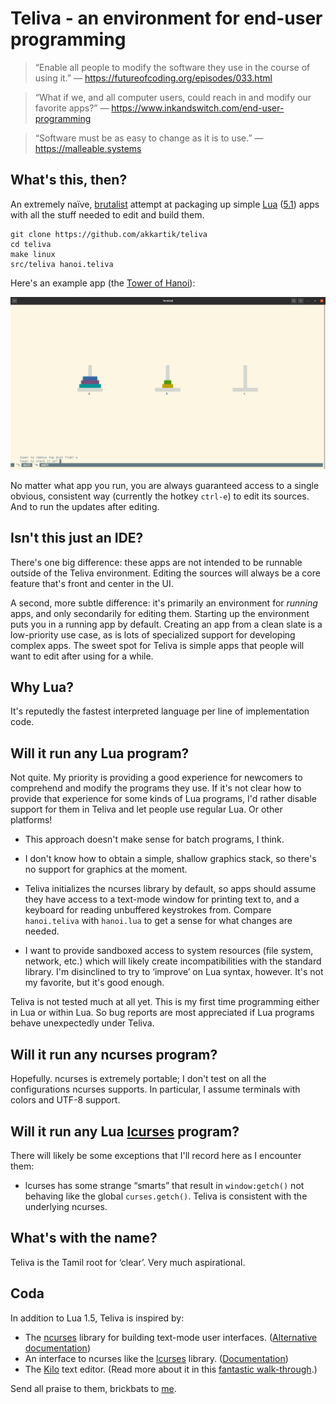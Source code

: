 # Teliva - an environment for end-user programming

> &ldquo;Enable all people to modify the software they use in the course of using it.&rdquo;
> &mdash; https://futureofcoding.org/episodes/033.html

> &ldquo;What if we, and all computer users, could reach in and modify our favorite apps?&rdquo;
> &mdash; https://www.inkandswitch.com/end-user-programming

> &ldquo;Software must be as easy to change as it is to use.&rdquo;
> &mdash; https://malleable.systems

## What's this, then?

An extremely naïve, [brutalist](https://en.wikipedia.org/wiki/Brutalist_architecture)
attempt at packaging up simple [Lua](http://www.lua.org) ([5.1](https://www.lua.org/manual/5.1))
apps with all the stuff needed to edit and build them.

```
git clone https://github.com/akkartik/teliva
cd teliva
make linux
src/teliva hanoi.teliva
```

Here's an example app (the [Tower of Hanoi](https://en.wikipedia.org/wiki/Tower_of_Hanoi)):

<img alt='screenshot of Teliva running the Towers of Hanoi' src='doc/hanoi.png'>

No matter what app you run, you are always guaranteed access to a single
obvious, consistent way (currently the hotkey `ctrl-e`) to edit its sources.
And to run the updates after editing.

## Isn't this just an IDE?

There's one big difference: these apps are not intended to be runnable outside
of the Teliva environment. Editing the sources will always be a core feature
that's front and center in the UI.

A second, more subtle difference: it's primarily an environment for _running_
apps, and only secondarily for editing them. Starting up the environment puts
you in a running app by default. Creating an app from a clean slate is a
low-priority use case, as is lots of specialized support for developing
complex apps. The sweet spot for Teliva is simple apps that people will want
to edit after using for a while.

## Why Lua?

It's reputedly the fastest interpreted language per line of implementation
code.

## Will it run any Lua program?

Not quite. My priority is providing a good experience for newcomers to
comprehend and modify the programs they use. If it's not clear how to provide
that experience for some kinds of Lua programs, I'd rather disable support for
them in Teliva and let people use regular Lua. Or other platforms!

- This approach doesn't make sense for batch programs, I think.

- I don't know how to obtain a simple, shallow graphics stack, so there's no
  support for graphics at the moment.

- Teliva initializes the ncurses library by default, so apps should assume
  they have access to a text-mode window for printing text to, and a keyboard
  for reading unbuffered keystrokes from. Compare `hanoi.teliva` with
  `hanoi.lua` to get a sense for what changes are needed.

- I want to provide sandboxed access to system resources (file system,
  network, etc.) which will likely create incompatibilities with the standard
  library. I'm disinclined to try to &lsquo;improve&rsquo; on Lua syntax,
  however. It's not my favorite, but it's good enough.

Teliva is not tested much at all yet. This is my first time programming either
in Lua or within Lua. So bug reports are most appreciated if Lua programs
behave unexpectedly under Teliva.

## Will it run any ncurses program?

Hopefully. ncurses is extremely portable; I don't test on all the
configurations ncurses supports. In particular, I assume terminals with colors
and UTF-8 support.

## Will it run any Lua [lcurses](https://github.com/lcurses/lcurses) program?

There will likely be some exceptions that I'll record here as I encounter them:

- lcurses has some strange &ldquo;smarts&rdquo; that result in
  `window:getch()` not behaving like the global `curses.getch()`. Teliva is
  consistent with the underlying ncurses.

## What's with the name?

Teliva is the Tamil root for &lsquo;clear&rsquo;. Very much aspirational.

## Coda

In addition to Lua 1.5, Teliva is inspired by:

* The [ncurses](https://tldp.org/HOWTO/NCURSES-Programming-HOWTO) library for
  building text-mode user interfaces. ([Alternative documentation](https://tldp.org/LDP/lpg-0.4.pdf))
* An interface to ncurses like the [lcurses](https://github.com/lcurses/lcurses)
  library. ([Documentation](http://lcurses.github.io/lcurses))
* The [Kilo](https://github.com/antirez/kilo) text editor. (Read more about it
  in this [fantastic walk-through](https://viewsourcecode.org/snaptoken/kilo).)

Send all praise to them, brickbats to [me](http://akkartik.name/contact).
